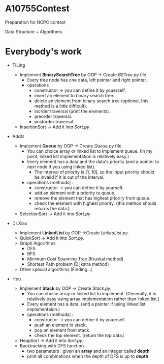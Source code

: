 # A10755Contest
Preparation for NCPC contest

Data Structure + Algorithms


# Everybody's work
* TiLing
    * Implement **BinarySearchTree** by OOP -> Create *BSTree.py* file.
        * Every tree node has one data, left pointer and right pointer.
        * operations 
            * constructor -> you can define it by youerself.
            * insert an element to binary search tree.
            * delete an element from binary search tree (optional, this method is a little difficult).
            * inorder traversal (print the elements).
            * preorder traversal.
            * postorder traversal.
    * InsertionSort -> Add it into *Sort.py*.

* AddG
    * Implement **Queue** by OOP -> Create *Queue.py* file.
        * You can choice array or linked list to implement queue. (In my point, linked list implementation is relatively easy.)
        * Every element has a data and the data's priority (and a pointer to next node if you using linked list).
            * The interval of priority is [1, 10], so the input priority should be invalid if it is out of the interval.
        * operations (methods) : 
            * constructor -> you can define it by yourself.
            * add an element with a priority to queue.
            * remove the element that has highest prioriry from queue.
            * check the element with highest priority. (this method should returns the data.)
    * SelectionSort -> Add it into *Sort.py*.

* Dr.Xiao
    * Implement **LinkedList** by OOP ->Create *LinkedList.py*.
    * QuickSort -> Add it into *Sort.py*.
    * Graph Algorithms
        * DFS
        * BFS
        * Minimum Cost Spanning Tree (Kruskal method)
        * Shortest Path problem (Dijkstra method)
    * Other special algorithms (Finding...)

* Hou
    * Implement **Stack** by OOP -> Create *Stack.py*.
        * You can choice array or linked list to implement. (Generally, it is relatively easy using array implementation rather than linked list.)
        * Every element has a data. (and a pointer if using linked list implementaion.)
        * operations (methods) : 
            * constructor -> you can define it by youerself.
            * push an element to stack.
            * pop an element from stack.
            * check the top element. (return the top data.)
    * HeapSort -> Add it into *Sort.py*.
    * Backtracking with DFS function
        * two parameters : given an **array** and an integer called **depth**
        * print all combinations when the depth of DFS is up to **depth**.
